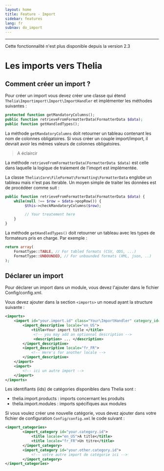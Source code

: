 ```yaml
---
layout: home
title: Feature - Import
sidebar: features
lang: fr
subnav: do_import
---
```

---

<div class="alert alert-warning">
<p>Cette fonctionnalité n'est plus disponible depuis la version 2.3</p>
</div>

# Les imports vers Thelia

## Comment créer un import ?

Pour créer un import vous devez créer une classe qui étend `Thelia\Importimport\Import\ImportHandler` et implémenter les méthodes suivantes :

```php
protected function getMandatoryColumns();
public function retrieveFromFormatterData(FormatterData $data);
public function getHandledTypes();
```

La méthode ```getMandatoryColumns``` doit retourner un tableau contenant les nom de colonnes obligatoires. Si vous créer un couple import/import, il devrait avoir les mêmes valeurs de colonnes obligatoires.
> A éclaircir


La méthode ```retrieveFromFormatterData(FormatterData $data)``` est celle dans laquelle la logique de traiement de l'imoprt est implémentée.

La classe ```Thelia\Core\FileFormat\Formatting\FormatterData``` englobe un tableau mais n'est pas iterable.
Un moyen simple de traiter les données est de procédéer comme suit :

```php
public function retrieveFromFormatterData(FormatterData $data) {
    while(null !== $row = $data->popRow()) {
         $this->checkMandatoryColumns($row);

         // Your treatement here
    }
}
```

La méthode ```getHandledTypes()``` doit retourner un tableau avec les types de formateurs pris en charge.
Par exemple :

```php
return array(
    FormatType::TABLE, // For tabled formats (CSV, ODS, ...)
    FormatType::UNBOUNDED, // For unbounded formats (XML, json, ..)
);
```

## Déclarer un import

Pour déclarer un import dans un module, vous devez  l'ajouter dans le fichier Config/config.xml.

Vous devez ajouter dans la section `<imports>` un noeud ayant la structure suivante :

```xml
<imports>
    <import id="your.import.id" class="Your\ImportHandler" category_id="the.category_id">
        <import_descriptive locale="en_US">
            <title>Your import title </title>
             <!-- you may add an optionnal description -->
             <description> ... </description>
        </import_descriptive>
        <import_descriptive locale="fr_FR">
            <!-- Here's for another locale -->
        </import_descriptive>
    </import>
    <import>
        <!-- ici un autre import -->
    </import>
</imports>
```
Les identifiants (ids) de catégories disponibles dans Thelia sont :

- thelia.import.products : imports concernant les produits
- thelia.import.modules : imports spécifiques aux modules

Si vous voulez créer une nouvelle catégorie, vous devez ajouter dans votre fichier de configuration `Config/config.xml` le code suivant :

```xml
<import_categories>
        <import_category id="your.category.id">
            <title locale="en_US">A title</title>
            <title locale="fr_FR">Un titre</title>
        </import_category>
        <import_category id="your.other.category.id">
            <!-- votre autre import de catégorie ici -->
        </import_category>
</import_categories>
```
